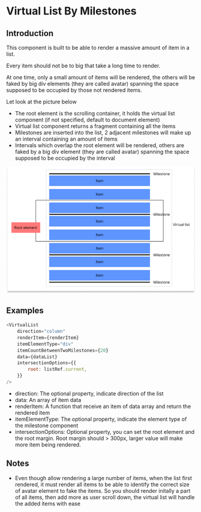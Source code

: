 # Virtual List By Milestones
## Introduction
This component is built to be able to render a massive amount of item in a list.

Every item should not be to big that take a long time to render.

At one time, only a small amount of items will be rendered, the others will be faked by big div elements (they are called avatar) spanning the space supposed to be occupied by those not rendered items.

Let look at the picture below

+ The root element is the scrolling container, it holds the virtual list component (if not specified, default to document element)
+ Virtual list  component returns a fragment containing all the items  
+ Milestones are inserted into the list, 2 adjacent milestones will make up an interval containing an amount of items
+ Intervals which overlap the root element will be rendered, others are faked by a big div element (they are called avatar) spanning the space supposed to be occupied by the interval


![image info](./figure1.png)

## Examples
```javascript
<VirtualList
    direction="column"
    renderItem={renderItem}
    itemElementType="div"
    itemCountBetweenTwoMilestones={20}
    data={dataList}
    intersectionOptions={{
        root: listRef.current,
    }}
/>
```
+ direction: The optional property, indicate direction of the list
+ data: An array of item data
+ renderItem: A function that receive an item of data array and return the rendered item
+ itemElementType: The optional property, indicate the element type of the milestone component
+ intersectionOptions: Optional property, you can set the root element and the root margin. Root margin should > 300px, larger value will make more item being rendered.

## Notes
+ Even though allow rendering a large number of items, when the list first rendered, it must render all items to be able to identify the correct size of avatar element to fake the items. So you should render initally a part of all items, then add more as user scroll down, the virtual list will handle the added items with ease